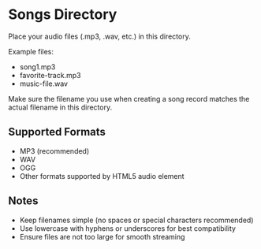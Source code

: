 # Songs Directory

Place your audio files (.mp3, .wav, etc.) in this directory.

Example files:
- song1.mp3
- favorite-track.mp3
- music-file.wav

Make sure the filename you use when creating a song record matches the actual filename in this directory.

## Supported Formats
- MP3 (recommended)
- WAV
- OGG
- Other formats supported by HTML5 audio element

## Notes
- Keep filenames simple (no spaces or special characters recommended)
- Use lowercase with hyphens or underscores for best compatibility
- Ensure files are not too large for smooth streaming
